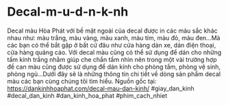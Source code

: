 # Decal-m-u-d-n-k-nh
Decal màu Hòa Phát với bề mặt ngoài của decal được in các màu sắc khác nhau như: màu trắng, màu vàng, màu xanh, màu tím, màu đỏ, màu đen…Mà các bạn có thể bắt gặp ở bất cứ đâu như cửa hàng dán xe, dán điện thoại, cửa hàng quảng cáo. Với decal màu cũng có thể sử dụng để dán cho những tấm kính trắng nhằm giúp che chắn tầm nhìn nên trong một vài trường hợp đề can màu cũng được sử dụng để dán kính cho phòng tắm, phòng vệ sinh, phòng ngủ…Dưới đây sẽ là những thông tin chi tiết về dòng sản phẩm decal màu các bạn cùng chúng tôi tìm hiểu. Nguồn gốc tại: https://dankinhhoaphat.com/decal-mau-dan-kinh/ #giay_dan_kinh #decal_dan_kinh #dan_kinh_hoa_phat #phim_cach_nhiet
